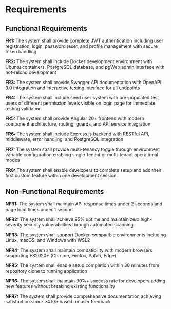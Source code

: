 # Requirements

## Functional Requirements

**FR1:** The system shall provide complete JWT authentication including user registration, login, password reset, and profile management with secure token handling

**FR2:** The system shall include Docker development environment with Ubuntu containers, PostgreSQL database, and pgWeb admin interface with hot-reload development

**FR3:** The system shall provide Swagger API documentation with OpenAPI 3.0 integration and interactive testing interface for all endpoints

**FR4:** The system shall include seed user system with pre-populated test users of different permission levels visible on login page for immediate testing validation

**FR5:** The system shall provide Angular 20+ frontend with modern component architecture, routing, guards, and API service integration

**FR6:** The system shall include Express.js backend with RESTful API, middleware, error handling, and PostgreSQL integration

**FR7:** The system shall provide multi-tenancy toggle through environment variable configuration enabling single-tenant or multi-tenant operational modes

**FR8:** The system shall enable developers to complete setup and add their first custom feature within one development session

## Non-Functional Requirements

**NFR1:** The system shall maintain API response times under 2 seconds and page load times under 1 second

**NFR2:** The system shall achieve 95% uptime and maintain zero high-severity security vulnerabilities through automated scanning

**NFR3:** The system shall support Docker-compatible environments including Linux, macOS, and Windows with WSL2

**NFR4:** The system shall maintain compatibility with modern browsers supporting ES2020+ (Chrome, Firefox, Safari, Edge)

**NFR5:** The system shall enable setup completion within 30 minutes from repository clone to running application

**NFR6:** The system shall maintain 90%+ success rate for developers adding new features without breaking existing functionality

**NFR7:** The system shall provide comprehensive documentation achieving satisfaction score >4.5/5 based on user feedback
